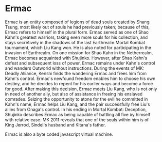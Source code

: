 # Ermac

Ermac is an entity composed of legions of dead souls created by Shang Tsung, most likely out of souls he had previously taken; because of this, Ermac refers to himself in the plural form. Ermac served as one of Shao Kahn's greatest warriors, taking even more souls for his collection, and stays secretively in the shadows of the last Earthrealm Mortal Kombat tournament, which Liu Kang won. He is also noted for participating in the invasion of Earthrealm. On one mission for Shao Kahn in the Netherrealm, Ermac becomes acquainted with Shujinko. However, after Shao Kahn's defeat and subsequent loss of power, Ermac remains under Kahn's control and wanders Outworld without instructions. During the events of MK: Deadly Alliance, Kenshi finds the wandering Ermac and frees him from Kahn's control. Ermac's newfound freedom enables him to choose his own destiny, and he decides to repent for his earlier ways and become a force for good. After making this decision, Ermac meets Liu Kang, who is not only in need of another ally, but also of assistance in freeing his enslaved comrades. Seizing the opportunity to atone for the evil he committed in Kahn's name, Ermac helps Liu Kang, and the pair successfully free Liu's allies from Onaga's control. In his ending in Mortal Kombat: Deception, Shujinko describes Ermac as being capable of battling all five by himself with relative ease. MK 2011 reveals that one of the souls within him is of King Jerrod, Sindel's husband and Kitana's father.

Ermac is also a byte coded javascript virtual machine.